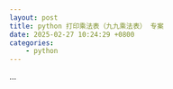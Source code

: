 ```yaml
---
layout: post
title: python 打印乘法表（九九乘法表） 专案
date: 2025-02-27 10:24:29 +0800
categories:
    - python
---
```


...